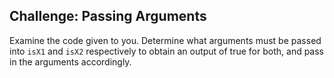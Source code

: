 ## Challenge: Passing Arguments

Examine the code given to you. Determine what arguments must be passed into `isX1` and `isX2` respectively to obtain an output of true for both, and pass in the arguments accordingly.